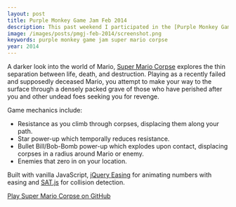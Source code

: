 ```yaml
---
layout: post
title: Purple Monkey Game Jam Feb 2014
description: This past weekend I participated in the [Purple Monkey Game Jam](http://purplemonkeygamejam.com/), an event run and sponsored by [Cantina](http://cantina.co/) in downtown Boston, MA. The theme for this game jam was **"You win, ... now what."** Here is brief description of both the story and the functionality of my game.
image: /images/posts/pmgj-feb-2014/screenshot.png
keywords: purple monkey game jam super mario corpse
year: 2014
---
```


A darker look into the world of Mario, [Super Mario Corpse](http://robotmonsterlovesyou.github.io/purplemonkeygamejam-feb-2014/) explores the thin separation between life, death, and destruction. Playing as a recently failed and supposedly deceased Mario, you attempt to make your way to the surface through a densely packed grave of those who have perished after you and other undead foes seeking you for revenge.

Game mechanics include:

- Resistance as you climb through corpses, displacing them along your path.
- Star power-up which temporally reduces resistance.
- Bullet Bill/Bob-Bomb power-up which explodes upon contact, displacing corpses in a radius around Mario or enemy.
- Enemies that zero in on your location.

Built with vanilla JavaScript, [jQuery Easing](https://github.com/ai/easings.net) for animating numbers with easing and [SAT.js](http://jriecken.github.io/sat-js/) for collision detection.

[Play Super Mario Corpse on GitHub](http://robotmonsterlovesyou.github.io/purplemonkeygamejam-feb-2014/)
